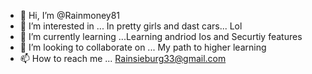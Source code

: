 - 👋 Hi, I’m @Rainmoney81
- 👀 I’m interested in ... In pretty girls and dast cars... Lol
- 🌱 I’m currently learning ...Learning andriod Ios and Securtiy features
- 💞️ I’m looking to collaborate on ... My path to higher learning 
- 📫 How to reach me ... Rainsieburg33@gmail.com

<!---
Rainmoney81/Rainmoney81 is a ✨ special ✨ repository because its `README.md` (this file) appears on your GitHub profile.
You can click the Preview link to take a look at your changes.
--->
